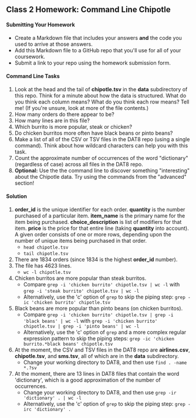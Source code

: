 ## Class 2 Homework: Command Line Chipotle

#### Submitting Your Homework

* Create a Markdown file that includes your answers **and** the code you used to arrive at those answers.
* Add this Markdown file to a GitHub repo that you'll use for all of your coursework.
* Submit a link to your repo using the homework submission form.

#### Command Line Tasks

1. Look at the head and the tail of **chipotle.tsv** in the **data** subdirectory of this repo. Think for a minute about how the data is structured. What do you think each column means? What do you think each row means? Tell me! (If you're unsure, look at more of the file contents.)
2. How many orders do there appear to be?
3. How many lines are in this file?
4. Which burrito is more popular, steak or chicken?
5. Do chicken burritos more often have black beans or pinto beans?
6. Make a list of all of the CSV or TSV files in the DAT8 repo (using a single command). Think about how wildcard characters can help you with this task.
7. Count the approximate number of occurrences of the word "dictionary" (regardless of case) across all files in the DAT8 repo.
8. **Optional:** Use the the command line to discover something "interesting" about the Chipotle data. Try using the commands from the "advanced" section!

#### Solution

1. **order_id** is the unique identifier for each order. **quantity** is the number purchased of a particular item. **item_name** is the primary name for the item being purchased. **choice_description** is list of modifiers for that item. **price** is the price for that entire line (taking **quantity** into account). A given order consists of one or more rows, depending upon the number of unique items being purchased in that order.
    * `head chipotle.tsv`
    * `tail chipotle.tsv`
2. There are 1834 orders (since 1834 is the highest **order_id** number).
3. The file has 4623 lines.
    * `wc -l chipotle.tsv`
4. Chicken burritos are more popular than steak burritos.
    * Compare `grep -i 'chicken burrito' chipotle.tsv | wc -l` with `grep -i 'steak burrito' chipotle.tsv | wc -l`
    * Alternatively, use the 'c' option of `grep` to skip the piping step: `grep -ic 'chicken burrito' chipotle.tsv`
5. Black beans are more popular than pinto beans (on chicken burritos).
    * Compare `grep -i 'chicken burrito' chipotle.tsv | grep -i 'black beans' | wc -l` with `grep -i 'chicken burrito' chipotle.tsv | grep -i 'pinto beans' | wc -l`
    * Alternatively, use the 'c' option of `grep` and a more complex regular expression pattern to skip the piping steps: `grep -ic 'chicken burrito.*black beans' chipotle.tsv`
6. At the moment, the CSV and TSV files in the DAT8 repo are **airlines.csv**, **chipotle.tsv**, and **sms.tsv**, all of which are in the **data** subdirectory.
    * Change your working directory to DAT8, and then use `find . -name *.?sv`
7. At the moment, there are 13 lines in DAT8 files that contain the word 'dictionary', which is a good approximation of the number of occurrences.
    * Change your working directory to DAT8, and then use `grep -ir 'dictionary' . | wc -l`
    * Alternatively, use the 'c' option of `grep` to skip the piping step: `grep -irc 'dictionary' .`
